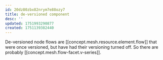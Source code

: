 ```yaml
---
id: 20dz80zbx82nrym7e88ozy7
title: de-versioned component
desc: ''
updated: 1751993290877
created: 1751139382440
---
```


De-versioned node flows are [[concept.mesh.resource.element.flow]] that were once versioned, but have had their versioning turned off. So there are probably [[concept.mesh.flow-facet.v-series]].
